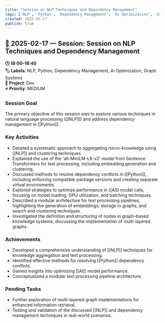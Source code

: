 ```yaml
---
title: "Session on NLP Techniques and Dependency Management"
tags: ['NLP', 'Python', 'Dependency Management', 'Ai Optimization', 'Graph Systems']
created: 2025-02-17
publish: true
---
```


## 📅 2025-02-17 — Session: Session on NLP Techniques and Dependency Management

**🕒 18:00–18:40**  
**🏷️ Labels**: NLP, Python, Dependency Management, Ai Optimization, Graph Systems  
**📂 Project**: Dev  
**⭐ Priority**: MEDIUM  


### Session Goal
The primary objective of this session was to explore various techniques in natural language processing ([[NLP]]) and address dependency management in [[Python]].

### Key Activities
- Detailed a systematic approach to aggregating micro-knowledge using [[NLP]] and clustering techniques.
- Explained the use of the 'all-MiniLM-L6-v2' model from Sentence Transformers for text processing, including embedding generation and clustering.
- Discussed methods to resolve dependency conflicts in [[Python]], including enforcing compatible package versions and creating separate virtual environments.
- Explored strategies to optimize performance in [[AI]] model calls, focusing on model loading, GPU utilization, and batching techniques.
- Described a modular architecture for text processing pipelines, highlighting the generation of embeddings, storage in graphs, and search and clustering techniques.
- Investigated the definition and structuring of nodes in graph-based knowledge systems, discussing the implementation of multi-layered graphs.

### Achievements
- Developed a comprehensive understanding of [[NLP]] techniques for knowledge aggregation and text processing.
- Identified effective methods for resolving [[Python]] dependency conflicts.
- Gained insights into optimizing [[AI]] model performance.
- Conceptualized a modular text processing pipeline architecture.

### Pending Tasks
- Further exploration of multi-layered graph implementations for enhanced information retrieval.
- Testing and validation of the discussed [[NLP]] and dependency management techniques in real-world scenarios.
